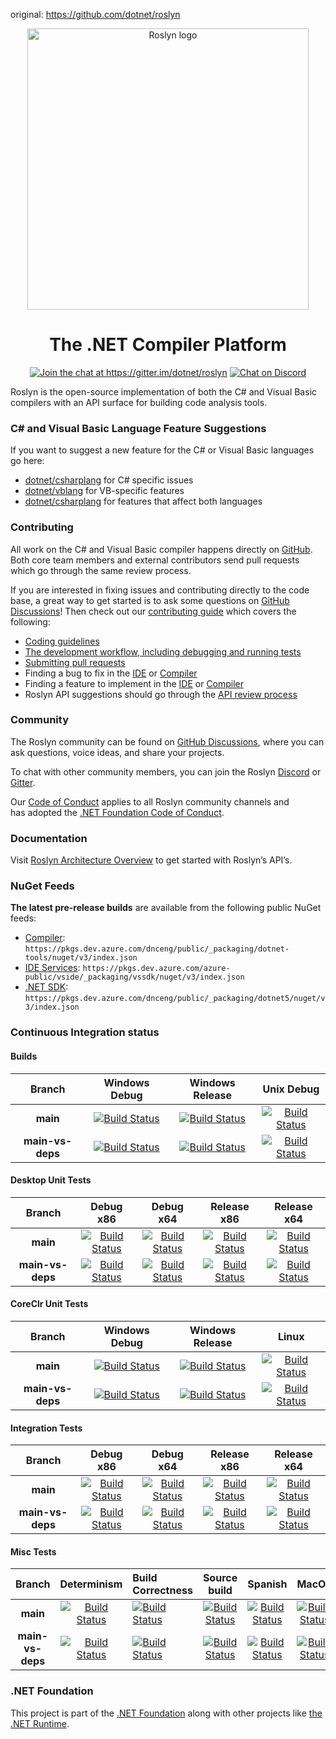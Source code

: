 original: https://github.com/dotnet/roslyn

<p align="center">
<img width="450" src="https://user-images.githubusercontent.com/46729679/109719841-17b7dd00-7b5e-11eb-8f5e-87eb2d4d1be9.png" alt="Roslyn logo">
</p>

<h1 align="center">The .NET Compiler Platform</h1>

<p align="center"><a href="https://gitter.im/dotnet/roslyn?utm_source=badge&amp;utm_medium=badge&amp;utm_campaign=pr-badge&amp;utm_content=badge" rel="nofollow"><img            src="https://camo.githubusercontent.com/5dbac0213da25c445bd11f168587c11a200ba153ef3014e8408e462e410169b3/68747470733a2f2f6261646765732e6769747465722e696d2f4a6f696e253230436861742e737667" alt="Join the chat at https://gitter.im/dotnet/roslyn" data-canonical-src="https://badges.gitter.im/Join%20Chat.svg" style="max-width:100%;"></a> <a href="http://aka.ms/discord-csharp-roslyn" rel="nofollow"><img src="https://camo.githubusercontent.com/1ea6a95121cbf4179d411e853681838825392a7f0ae7e6bb1e03f4ea37c8fd5d/68747470733a2f2f646973636f72646170702e636f6d2f6170692f6775696c64732f3134333836373833393238323032303335322f7769646765742e706e67" alt="Chat on Discord" data-canonical-src="https://discordapp.com/api/guilds/143867839282020352/widget.png" style="max-width:100%;"></a></p>

Roslyn is the open-source implementation of both the C# and Visual Basic compilers with an API surface for building code analysis tools.

### C# and Visual Basic Language Feature Suggestions

If you want to suggest a new feature for the C# or Visual Basic languages go here:
- [dotnet/csharplang](https://github.com/dotnet/csharplang) for C# specific issues
- [dotnet/vblang](https://github.com/dotnet/vblang) for VB-specific features
- [dotnet/csharplang](https://github.com/dotnet/csharplang) for features that affect both languages

### Contributing

All work on the C# and Visual Basic compiler happens directly on [GitHub](https://github.com/dotnet/roslyn). Both core team members and external contributors send pull requests which go through the same review process.

If you are interested in fixing issues and contributing directly to the code base, a great way to get started is to ask some questions on [GitHub Discussions](https://github.com/dotnet/roslyn/discussions)! Then check out our [contributing guide](https://github.com/dotnet/roslyn/blob/main/docs/contributing/Building%2C%20Debugging%2C%20and%20Testing%20on%20Windows.md) which covers the following:

- [Coding guidelines](https://github.com/dotnet/roslyn/blob/main/docs/wiki/Contributing-Code.md)
- [The development workflow, including debugging and running tests](https://github.com/dotnet/roslyn/blob/main/docs/contributing/Building%2C%20Debugging%2C%20and%20Testing%20on%20Windows.md)
- [Submitting pull requests](https://github.com/dotnet/roslyn/blob/main/CONTRIBUTING.md)
- Finding a bug to fix in the [IDE](https://aka.ms/roslyn-ide-bugs-help-wanted) or [Compiler](https://aka.ms/roslyn-compiler-bugs-help-wanted)
- Finding a feature to implement in the [IDE](https://aka.ms/roslyn-ide-feature-help-wanted) or [Compiler](https://aka.ms/roslyn-compiler-feature-help-wanted)
- Roslyn API suggestions should go through the [API review process](<docs/contributing/API Review Process.md>)

### Community

The Roslyn community can be found on [GitHub Discussions](https://github.com/dotnet/roslyn/discussions), where you can ask questions, voice ideas, and share your projects.

To chat with other community members, you can join the Roslyn [Discord](https://discord.com/invite/tGJvv88) or [Gitter](https://gitter.im/dotnet/roslyn).

Our [Code of Conduct](CODE-OF-CONDUCT.md) applies to all Roslyn community channels and has adopted the [.NET Foundation Code of Conduct](https://dotnetfoundation.org/code-of-conduct).

### Documentation

Visit [Roslyn Architecture Overview](https://docs.microsoft.com/en-us/dotnet/csharp/roslyn-sdk/compiler-api-model) to get started with Roslyn’s API’s.

### NuGet Feeds

**The latest pre-release builds** are available from the following public NuGet feeds: 
- [Compiler](https://dev.azure.com/dnceng/public/_packaging?_a=feed&feed=dotnet-tools): `https://pkgs.dev.azure.com/dnceng/public/_packaging/dotnet-tools/nuget/v3/index.json`
- [IDE Services](https://dev.azure.com/azure-public/vside/_packaging?_a=feed&feed=vssdk): `https://pkgs.dev.azure.com/azure-public/vside/_packaging/vssdk/nuget/v3/index.json`
- [.NET SDK](https://dev.azure.com/dnceng/public/_packaging?_a=feed&feed=dotnet5): `https://pkgs.dev.azure.com/dnceng/public/_packaging/dotnet5/nuget/v3/index.json`

[//]: # (Begin current test results)

### Continuous Integration status

#### Builds

|Branch|Windows Debug|Windows Release|Unix Debug|
|:--:|:--:|:--:|:--:|
**main**|[![Build Status](https://dev.azure.com/dnceng/public/_apis/build/status/dotnet/roslyn/roslyn-CI?branchname=main&jobname=Build_Windows_Debug&configuration=Build_Windows_Debug&label=build)](https://dev.azure.com/dnceng/public/_build/latest?definitionId=15&branchname=main&view=logs)|[![Build Status](https://dev.azure.com/dnceng/public/_apis/build/status/dotnet/roslyn/roslyn-CI?branchname=main&jobname=Build_Windows_Release&configuration=Build_Windows_Release&label=build)](https://dev.azure.com/dnceng/public/_build/latest?definitionId=15&branchname=main&view=logs)|[![Build Status](https://dev.azure.com/dnceng/public/_apis/build/status/dotnet/roslyn/roslyn-CI?branchname=main&jobname=Build_Unix_Debug&configuration=Build_Unix_Debug&label=build)](https://dev.azure.com/dnceng/public/_build/latest?definitionId=15&branchname=main&view=logs)|
**main-vs-deps**|[![Build Status](https://dev.azure.com/dnceng/public/_apis/build/status/dotnet/roslyn/roslyn-CI?branchname=main-vs-deps&jobname=Build_Windows_Debug&configuration=Build_Windows_Debug&label=build)](https://dev.azure.com/dnceng/public/_build/latest?definitionId=15&branchname=main-vs-deps&view=logs)|[![Build Status](https://dev.azure.com/dnceng/public/_apis/build/status/dotnet/roslyn/roslyn-CI?branchname=main-vs-deps&jobname=Build_Windows_Release&configuration=Build_Windows_Release&label=build)](https://dev.azure.com/dnceng/public/_build/latest?definitionId=15&branchname=main-vs-deps&view=logs)|[![Build Status](https://dev.azure.com/dnceng/public/_apis/build/status/dotnet/roslyn/roslyn-CI?branchname=main-vs-deps&jobname=Build_Unix_Debug&configuration=Build_Unix_Debug&label=build)](https://dev.azure.com/dnceng/public/_build/latest?definitionId=15&branchname=main-vs-deps&view=logs)|

#### Desktop Unit Tests

|Branch|Debug x86|Debug x64|Release x86|Release x64|
|:--:|:--:|:--:|:--:|:--:|
**main**|[![Build Status](https://dev.azure.com/dnceng/public/_apis/build/status/dotnet/roslyn/roslyn-CI?branchname=main&jobname=Test_Windows_Desktop_Debug_32&configuration=Test_Windows_Desktop_Debug_32&label=build)](https://dev.azure.com/dnceng/public/_build/latest?definitionId=15&branchname=main&view=logs)|[![Build Status](https://dev.azure.com/dnceng/public/_apis/build/status/dotnet/roslyn/roslyn-CI?branchname=main&jobname=Test_Windows_Desktop_Debug_64&configuration=Test_Windows_Desktop_Debug_64&label=build)](https://dev.azure.com/dnceng/public/_build/latest?definitionId=15&branchname=main&view=logs)|[![Build Status](https://dev.azure.com/dnceng/public/_apis/build/status/dotnet/roslyn/roslyn-CI?branchname=main&jobname=Test_Windows_Desktop_Release_32&configuration=Test_Windows_Desktop_Release_32&label=build)](https://dev.azure.com/dnceng/public/_build/latest?definitionId=15&branchname=main&view=logs)|[![Build Status](https://dev.azure.com/dnceng/public/_apis/build/status/dotnet/roslyn/roslyn-CI?branchname=main&jobname=Test_Windows_Desktop_Release_64&configuration=Test_Windows_Desktop_Release_64&label=build)](https://dev.azure.com/dnceng/public/_build/latest?definitionId=15&branchname=main&view=logs)|
**main-vs-deps**|[![Build Status](https://dev.azure.com/dnceng/public/_apis/build/status/dotnet/roslyn/roslyn-CI?branchname=main-vs-deps&jobname=Test_Windows_Desktop_Debug_32&configuration=Test_Windows_Desktop_Debug_32&label=build)](https://dev.azure.com/dnceng/public/_build/latest?definitionId=15&branchname=main-vs-deps&view=logs)|[![Build Status](https://dev.azure.com/dnceng/public/_apis/build/status/dotnet/roslyn/roslyn-CI?branchname=main-vs-deps&jobname=Test_Windows_Desktop_Debug_64&configuration=Test_Windows_Desktop_Debug_64&label=build)](https://dev.azure.com/dnceng/public/_build/latest?definitionId=15&branchname=main-vs-deps&view=logs)|[![Build Status](https://dev.azure.com/dnceng/public/_apis/build/status/dotnet/roslyn/roslyn-CI?branchname=main-vs-deps&jobname=Test_Windows_Desktop_Release_32&configuration=Test_Windows_Desktop_Release_32&label=build)](https://dev.azure.com/dnceng/public/_build/latest?definitionId=15&branchname=main-vs-deps&view=logs)|[![Build Status](https://dev.azure.com/dnceng/public/_apis/build/status/dotnet/roslyn/roslyn-CI?branchname=main-vs-deps&jobname=Test_Windows_Desktop_Release_64&configuration=Test_Windows_Desktop_Release_64&label=build)](https://dev.azure.com/dnceng/public/_build/latest?definitionId=15&branchname=main-vs-deps&view=logs)|

#### CoreClr Unit Tests

|Branch|Windows Debug|Windows Release|Linux|
|:--:|:--:|:--:|:--:|
**main**|[![Build Status](https://dev.azure.com/dnceng/public/_apis/build/status/dotnet/roslyn/roslyn-CI?branchname=main&jobname=Test_Windows_CoreClr_Debug&configuration=Test_Windows_CoreClr_Debug&label=build)](https://dev.azure.com/dnceng/public/_build/latest?definitionId=15&branchname=main&view=logs)|[![Build Status](https://dev.azure.com/dnceng/public/_apis/build/status/dotnet/roslyn/roslyn-CI?branchname=main&jobname=Test_Windows_CoreClr_Release&configuration=Test_Windows_CoreClr_Release&label=build)](https://dev.azure.com/dnceng/public/_build/latest?definitionId=15&branchname=main&view=logs)|[![Build Status](https://dev.azure.com/dnceng/public/_apis/build/status/dotnet/roslyn/roslyn-CI?branchname=main&jobname=Test_Linux_Debug&configuration=Test_Linux_Debug&label=build)](https://dev.azure.com/dnceng/public/_build/latest?definitionId=15&branchname=main&view=logs)|
**main-vs-deps**|[![Build Status](https://dev.azure.com/dnceng/public/_apis/build/status/dotnet/roslyn/roslyn-CI?branchname=main-vs-deps&jobname=Test_Windows_CoreClr_Debug&configuration=Test_Windows_CoreClr_Debug&label=build)](https://dev.azure.com/dnceng/public/_build/latest?definitionId=15&branchname=main-vs-deps&view=logs)|[![Build Status](https://dev.azure.com/dnceng/public/_apis/build/status/dotnet/roslyn/roslyn-CI?branchname=main-vs-deps&jobname=Test_Windows_CoreClr_Release&configuration=Test_Windows_CoreClr_Release&label=build)](https://dev.azure.com/dnceng/public/_build/latest?definitionId=15&branchname=main-vs-deps&view=logs)|[![Build Status](https://dev.azure.com/dnceng/public/_apis/build/status/dotnet/roslyn/roslyn-CI?branchname=main-vs-deps&jobname=Test_Linux_Debug&configuration=Test_Linux_Debug&label=build)](https://dev.azure.com/dnceng/public/_build/latest?definitionId=15&branchname=main-vs-deps&view=logs)|

#### Integration Tests

|Branch|Debug x86|Debug x64|Release x86|Release x64
|:--:|:--:|:--:|:--:|:--:|
**main**|[![Build Status](https://dev.azure.com/dnceng/public/_apis/build/status/dotnet/roslyn/roslyn-integration-CI?branchname=main&jobname=VS_Integration&configuration=VS_Integration%20debug_32&label=build)](https://dev.azure.com/dnceng/public/_build/latest?definitionId=245&branchname=main&view=logs)|[![Build Status](https://dev.azure.com/dnceng/public/_apis/build/status/dotnet/roslyn/roslyn-integration-CI?branchname=main&jobname=VS_Integration&configuration=VS_Integration%20debug_64&label=build)](https://dev.azure.com/dnceng/public/_build/latest?definitionId=245&branchname=main&view=logs)|[![Build Status](https://dev.azure.com/dnceng/public/_apis/build/status/dotnet/roslyn/roslyn-integration-CI?branchname=main&jobname=VS_Integration&configuration=VS_Integration%20release_32&label=build)](https://dev.azure.com/dnceng/public/_build/latest?definitionId=245&branchname=main&view=logs)|[![Build Status](https://dev.azure.com/dnceng/public/_apis/build/status/dotnet/roslyn/roslyn-integration-CI?branchname=main&jobname=VS_Integration&configuration=VS_Integration%20release_64&label=build)](https://dev.azure.com/dnceng/public/_build/latest?definitionId=245&branchname=main&view=logs)|
**main-vs-deps**|[![Build Status](https://dev.azure.com/dnceng/public/_apis/build/status/dotnet/roslyn/roslyn-integration-CI?branchname=main-vs-deps&jobname=VS_Integration&configuration=VS_Integration%20debug_32&label=build)](https://dev.azure.com/dnceng/public/_build/latest?definitionId=245&branchname=main-vs-deps&view=logs)|[![Build Status](https://dev.azure.com/dnceng/public/_apis/build/status/dotnet/roslyn/roslyn-integration-CI?branchname=main-vs-deps&jobname=VS_Integration&configuration=VS_Integration%20debug_64&label=build)](https://dev.azure.com/dnceng/public/_build/latest?definitionId=245&branchname=main-vs-deps&view=logs)|[![Build Status](https://dev.azure.com/dnceng/public/_apis/build/status/dotnet/roslyn/roslyn-integration-CI?branchname=main-vs-deps&jobname=VS_Integration&configuration=VS_Integration%20release_32&label=build)](https://dev.azure.com/dnceng/public/_build/latest?definitionId=245&branchname=main-vs-deps&view=logs)|[![Build Status](https://dev.azure.com/dnceng/public/_apis/build/status/dotnet/roslyn/roslyn-integration-CI?branchname=main-vs-deps&jobname=VS_Integration&configuration=VS_Integration%20release_64&label=build)](https://dev.azure.com/dnceng/public/_build/latest?definitionId=245&branchname=main-vs-deps&view=logs)|

#### Misc Tests

|Branch|Determinism|Build Correctness|Source build|Spanish|MacOS|
|:--:|:--:|:--|:--:|:--:|:--:|
**main**|[![Build Status](https://dev.azure.com/dnceng/public/_apis/build/status/dotnet/roslyn/roslyn-CI?branchname=main&jobname=Correctness_Determinism&configuration=Correctness_Determinism&label=build)](https://dev.azure.com/dnceng/public/_build/latest?definitionId=15&branchname=main&view=logs)|[![Build Status](https://dev.azure.com/dnceng/public/_apis/build/status/dotnet/roslyn/roslyn-CI?branchname=main&jobname=Correctness_Build&configuration=Correctness_Build&label=build)](https://dev.azure.com/dnceng/public/_build/latest?definitionId=15&branchname=main&view=logs)|[![Build Status](https://dev.azure.com/dnceng/public/_apis/build/status/dotnet/roslyn/roslyn-CI?branchname=main&jobname=Correctness_SourceBuild&configuration=Correctness_SourceBuild&label=build)](https://dev.azure.com/dnceng/public/_build/latest?definitionId=15&branchname=main&view=logs)|[![Build Status](https://dev.azure.com/dnceng/public/_apis/build/status/dotnet/roslyn/roslyn-CI?branchname=main&jobname=Test_Windows_Desktop_Spanish_Release_32&configuration=Test_Windows_Desktop_Spanish_Release_32&label=build)](https://dev.azure.com/dnceng/public/_build/latest?definitionId=15&branchname=main&view=logs)|[![Build Status](https://dev.azure.com/dnceng/public/_apis/build/status/dotnet/roslyn/roslyn-CI?branchname=main&jobname=Test_macOS_Debug&configuration=Test_macOS_Debug&label=build)](https://dev.azure.com/dnceng/public/_build/latest?definitionId=15&branchname=main&view=logs)|
**main-vs-deps**|[![Build Status](https://dev.azure.com/dnceng/public/_apis/build/status/dotnet/roslyn/roslyn-CI?branchname=main-vs-deps&jobname=Correctness_Determinism&configuration=Correctness_Determinism&label=build)](https://dev.azure.com/dnceng/public/_build/latest?definitionId=15&branchname=main-vs-deps&view=logs)|[![Build Status](https://dev.azure.com/dnceng/public/_apis/build/status/dotnet/roslyn/roslyn-CI?branchname=main-vs-deps&jobname=Correctness_Build&configuration=Correctness_Build&label=build)](https://dev.azure.com/dnceng/public/_build/latest?definitionId=15&branchname=main-vs-deps&view=logs)|[![Build Status](https://dev.azure.com/dnceng/public/_apis/build/status/dotnet/roslyn/roslyn-CI?branchname=main-vs-deps&jobname=Correctness_SourceBuild&configuration=Correctness_SourceBuild&label=build)](https://dev.azure.com/dnceng/public/_build/latest?definitionId=15&branchname=main-vs-deps&view=logs)|[![Build Status](https://dev.azure.com/dnceng/public/_apis/build/status/dotnet/roslyn/roslyn-CI?branchname=main-vs-deps&jobname=Test_Windows_Desktop_Spanish_Release_32&configuration=Test_Windows_Desktop_Spanish_Release_32&label=build)](https://dev.azure.com/dnceng/public/_build/latest?definitionId=15&branchname=main-vs-deps&view=logs)|[![Build Status](https://dev.azure.com/dnceng/public/_apis/build/status/dotnet/roslyn/roslyn-CI?branchname=main-vs-deps&jobname=Test_macOS_Debug&configuration=Test_macOS_Debug&label=build)](https://dev.azure.com/dnceng/public/_build/latest?definitionId=15&branchname=main-vs-deps&view=logs)|

[//]: # (End current test results)

### .NET Foundation

This project is part of the [.NET Foundation](http://www.dotnetfoundation.org/projects) along with other
projects like [the .NET Runtime](https://github.com/dotnet/runtime/).
